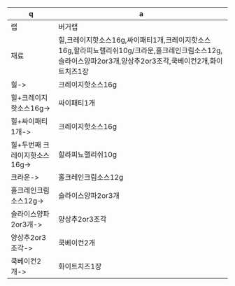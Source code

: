  q  | a
--- | ---
랩	| 버거랩
재료	| 힐,크레이지핫소스16g,싸이패티1개,크레이지핫소스16g,할라피뇨랠리쉬10g/크라운,홀크레인크림소스12g,슬라이스양파2or3개,양상추2or3조각,쿡베이컨2개,화이트치즈1장
힐->	| 크레이지핫소스16g
힐+크레이지핫소스16g->	| 싸이패티1개
힐+싸이패티1개->	| 크레이지핫소스16g
힐+두번째 크레이지핫소스16g->	| 할라피뇨랠리쉬10g
크라운->	| 홀크레인크림소스12g
홀크레인크림소스12g->	|  슬라이스양파2or3개
슬라이스양파2or3개->	| 양상추2or3조각
양상추2or3조각->	| 쿡베이컨2개
쿡베이컨2개->		| 화이트치즈1장

